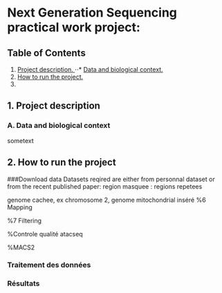 # Next Generation Sequencing practical work project: 
## Table of Contents 
1. [ Project description. ](#desc)
⋅⋅* [  Data and biological context. ](#biocontext)
3. [ How to run the project. ](#usage)
4. 


<a name="desc"></a>
## 1. Project description
<a name="biocontext"></a>
### A. Data and biological context
sometext

<a name="usage"></a>
## 2. How to run the project

###Download data
Datasets reqired are either from personnal dataset or from the recent published paper:
region masquee : regions repetees

genome cachee, ex chromosome 2, genome mitochondrial inséré
%6 Mapping

%7 Filtering

%Controle qualité atacseq

%MACS2






### Traitement des données

### Résultats
